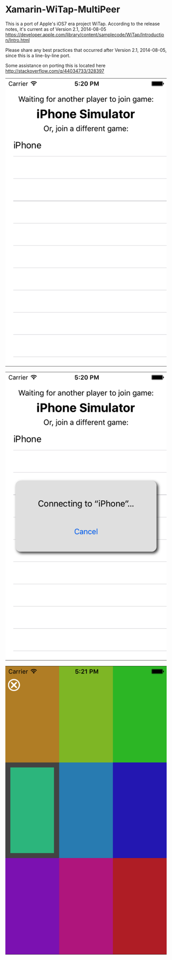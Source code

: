 # Xamarin-WiTap-MultiPeer

This is a port of Apple's iOS7 era project WiTap. According to the release notes, it's current as of Version 2.1, 2014-08-05 
https://developer.apple.com/library/content/samplecode/WiTap/Introduction/Intro.html

Please share any best practices that occurred after Version 2.1, 2014-08-05, since this is a line-by-line port. 

Some assistance on porting this is located here 
http://stackoverflow.com/q/44034733/328397

![Alt text](/screenshot1.png)


![Alt text](/screenshot2.png)


![Alt text](/screenshot3.png)
  
